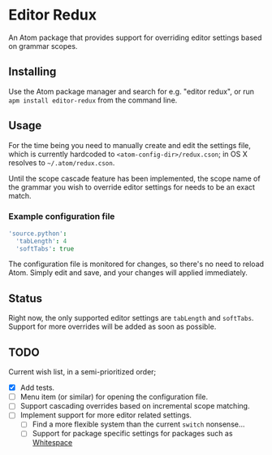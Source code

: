 # Editor Redux
An Atom package that provides support for overriding editor settings based on
grammar scopes.

## Installing
Use the Atom package manager and search for e.g. "editor redux", or run
`apm install editor-redux` from the command line.

## Usage
For the time being you need to manually create and edit the settings file,
which is currently hardcoded to `<atom-config-dir>/redux.cson`;
in OS X resolves to `~/.atom/redux.cson`.

Until the scope cascade feature has been implemented, the scope name of the
grammar you wish to override editor settings for needs to be an exact match.

### Example configuration file
```coffeescript
'source.python':
  'tabLength': 4
  'softTabs': true
```

The configuration file is monitored for changes, so there's no need to reload
Atom. Simply edit and save, and your changes will applied immediately.

## Status
Right now, the only supported editor settings are `tabLength` and `softTabs`.
Support for more overrides will be added as soon as possible.

## TODO
Current wish list, in a semi-prioritized order;

- [x] Add tests.
- [ ] Menu item (or similar) for opening the configuration file.
- [ ] Support cascading overrides based on incremental scope matching.
- [ ] Implement support for more editor related settings.
  - [ ] Find a more flexible system than the current `switch` nonsense...
  - [ ] Support for package specific settings for packages such as
    [Whitespace](https://github.com/atom/whitespace)

